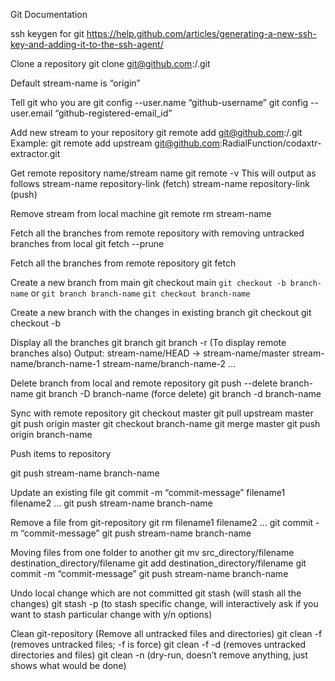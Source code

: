 Git Documentation

ssh keygen for git
https://help.github.com/articles/generating-a-new-ssh-key-and-adding-it-to-the-ssh-agent/ 

Clone a repository
git clone git@github.com:<username>/<repository-name>.git


Default stream-name is “origin”

Tell git who you are
git config --user.name “github-username”
git config --user.email “github-registered-email_id”

Add new stream to your repository
git remote add <stream-name> git@github.com:<username>/<repository-name>.git
Example: git remote add upstream git@github.com:RadialFunction/codaxtr-extractor.git

Get remote repository name/stream name
git remote -v
This will output as follows
stream-name repository-link (fetch)
stream-name repository-link (push)

Remove stream from local machine
git remote rm stream-name

Fetch all the branches from remote repository with removing untracked branches from local
git fetch --prune

Fetch all the branches from remote repository
git fetch <stream-name>

Create a new branch from main
git checkout main
`git checkout -b branch-name` or 
`git branch branch-name`
`git checkout branch-name`

Create a new branch with the changes in existing branch
git checkout <existing-branch-name>
git checkout -b <new-branch-name>

Display all the branches
git branch
git branch -r (To display remote branches also)
Output:
stream-name/HEAD -> stream-name/master
stream-name/branch-name-1
stream-name/branch-name-2
…

Delete branch from local and remote repository
git push <stream> --delete branch-name
git branch -D branch-name (force delete)
git branch -d branch-name


Sync with remote repository
git checkout master
git pull upstream master
git push origin master
git checkout branch-name
git merge master
git push origin branch-name

Push items to repository
 
git push stream-name branch-name

Update an existing file
git commit -m “commit-message” filename1 filename2 …
git push stream-name branch-name

Remove a file from git-repository
git rm filename1 filename2 …
git commit -m “commit-message”
git push stream-name branch-name

Moving files from one folder to another
git mv src_directory/filename destination_directory/filename
git add destination_directory/filename
git commit -m “commit-message”
git push stream-name branch-name

Undo local change which are not committed
git stash (will stash all the changes)
git stash -p (to stash specific change, will interactively ask if you want to stash particular change with y/n options)

Clean git-repository (Remove all untracked files and directories)
git clean -f (removes untracked files; -f is force)
git clean -f -d (removes untracked directories and files)
git clean -n (dry-run, doesn’t remove anything, just shows what would be done)

